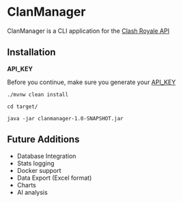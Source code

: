 # ClanManager
ClanManager is a CLI application for the [Clash Royale API](https://developer.clashroyale.com/)
## Installation

**API_KEY**

Before you continue, make sure you generate your [API_KEY](https://developer.clashroyale.com)

`./mvnw clean install`

`cd target/`

`java -jar clanmanager-1.0-SNAPSHOT.jar`

## Future Additions

- Database Integration
- Stats logging
- Docker support
- Data Export (Excel format)
- Charts
- AI analysis